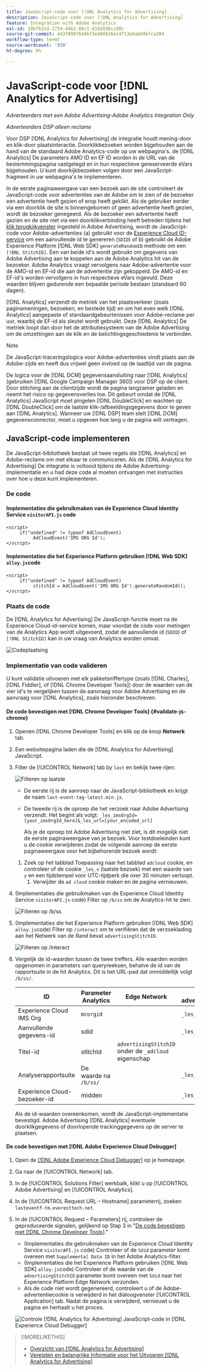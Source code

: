 ```yaml
---
title: JavaScript-code voor [!DNL Analytics for Advertising]
description: JavaScript-code voor [!DNL Analytics for Advertising]
feature: Integration with Adobe Analytics
exl-id: 18bfb32d-2754-44b2-86c1-d102836cc08c
source-git-commit: 443f8907644bf3e480626e14713e8abb9bfca284
workflow-type: tm+mt
source-wordcount: '939'
ht-degree: 0%

---
```


# JavaScript-code voor [!DNL Analytics for Advertising]

*Adverteerders met een Adobe Advertising-Adobe Analytics Integration Only*

*Adverteerders DSP alleen reclame*

Voor DSP [!DNL Analytics for Advertising] de integratie houdt mening-door en klik-door plaatsinteractie. Doorklikbezoeken worden bijgehouden aan de hand van de standaard Adobe Analytics-code op uw webpagina&#39;s. de [!DNL Analytics] De parameters AMO ID en EF ID worden in de URL van de bestemmingspagina vastgelegd en in hun respectieve gereserveerde eVars bijgehouden. U kunt doorkijkbezoeken volgen door een JavaScript-fragment in uw webpagina&#39;s te implementeren.

In de eerste paginaweergave van een bezoek aan de site controleert de JavaScript-code voor advertenties van de Adobe om te zien of de bezoeker een advertentie heeft gezien of erop heeft geklikt. Als de gebruiker eerder via een doorklik de site is binnengekomen of geen advertentie heeft gezien, wordt de bezoeker genegeerd. Als de bezoeker een advertentie heeft gezien en de site niet via een doorklikverbinding heeft betreden tijdens het [klik terugkijkvenster](/help/integrations/analytics/prerequisites.md#lookback-a4adc) ingesteld in Adobe Advertising, wordt de JavaScript-code voor Adobe-advertenties (a) gebruikt voor de [Experience Cloud ID-service](https://experienceleague.adobe.com/docs/id-service/using/home.html) om een aanvullende id te genereren (`SDID`) of b) gebruikt de Adobe Experience Platform [!DNL Web SDK] `generateRandomID` methode om een `[!DNL StitchID]`. Een van beide id&#39;s wordt gebruikt om gegevens van Adobe Advertising aan te koppelen aan de Adobe Analytics hit van de bezoeker. Adobe Analytics vraagt vervolgens naar Adobe-advertentie voor de AMO-id en EF-id die aan de advertentie zijn gekoppeld. De AMO-id en EF-id&#39;s worden vervolgens in hun respectieve eVars ingevuld. Deze waarden blijven gedurende een bepaalde periode bestaan (standaard 60 dagen).

[!DNL Analytics] verzendt de metriek van het plaatsverkeer (zoals paginameningen, bezoeken, en bestede tijd) en om het even welk [!DNL Analytics] aangepaste of standaardgebeurtenissen voor Adobe-reclame per uur, waarbij de EF-id als sleutel wordt gebruikt. Deze [!DNL Analytics] De metriek loopt dan door het de attributiesysteem van de Adobe Advertising om de omzettingen aan de klik en de belichtingsgeschiedenis te verbinden.

>[!NOTE]
>
>De JavaScript-traceringslogica voor Adobe-advertenties vindt plaats aan de Adobe-zijde en heeft dus vrijwel geen invloed op de laadtijd van de pagina.
>
>De logica voor de [!DNL DCM] gegevensaansluiting naar [!DNL Analytics] (gebruiken [!DNL Google Campaign Manager 360]) voor DSP op de client. Door stitching aan de clientzijde wordt de pagina langzamer geladen en neemt het risico op gegevensverlies toe. Dit gebeurt omdat de [!DNL Analytics] JavaScript moet pingelen [!DNL DoubleClick] en wachten op [!DNL DoubleClick] om de laatste klik-/afbeeldingsgegevens door te geven aan [!DNL Analytics]. Wanneer uw [!DNL DSP] team stelt [!DNL DCM] gegevensconnector, moet u opgeven hoe lang u de pagina wilt vertragen.

## JavaScript-code implementeren

De JavaScript-bibliotheek bestaat uit twee regels die [!DNL Analytics] en Adobe-reclame om met elkaar te communiceren. Als de [!DNL Analytics for Advertising] De integratie is voltooid tijdens de Adobe Advertising-implementatie en u had deze code al moeten ontvangen met instructies over hoe u deze kunt implementeren.

### De code

#### Implementaties die gebruikmaken van de Experience Cloud Identity Service `visitorAPI.js` code

```
<script>
     if("undefined" != typeof AdCloudEvent) 
          AdCloudEvent('IMS ORG Id');
</script>
```

#### Implementaties die het Experience Platform gebruiken [!DNL Web SDK] `alloy.js`code

```
<script>
     if("undefined" != typeof AdCloudEvent) 
          stitchId = AdCloudEvent('IMS ORG Id').generateRandomId();
</script>
```

### Plaats de code

De [!DNL Analytics for Advertising] De JavaScript-functie moet na de Experience Cloud-id-service komen, maar voordat de code voor metingen van de Analytics App wordt uitgevoerd, zodat de aanvullende id (`SDID`) of `[!DNL StitchID]` kan in uw vraag van Analytics worden omvat.

![Codeplaatsing](/help/integrations/assets/a4adc-code-placement.png)

### Implementatie van code valideren

U kunt validatie uitvoeren met elk pakketsniffertype (zoals [!DNL Charles], [!DNL Fiddler], of [!DNL Chrome Developer Tools]) door de waarden van de vier id&#39;s te vergelijken tussen de aanvraag voor Adobe Advertising en de aanvraag voor [!DNL Analytics], zoals hieronder beschreven.

#### De code bevestigen met [!DNL Chrome Developer Tools] {#validate-js-chrome}

1. Openen [!DNL Chrome Developer Tools] en klik op de knop **Netwerk** tab.

1. Een websitepagina laden die de [!DNL Analytics for Advertising] JavaScript.

1. Filter de [!UICONTROL Network] tab by `last` en bekijk twee rijen:

   ![Filteren op laatste](/help/integrations/assets/a4adc-code-validation-filter-last.png)

   * De eerste rij is de aanroep naar de JavaScript-bibliotheek en krijgt de naam `last-event-tag-latest.min.js`.
   * De tweede rij is de oproep die het verzoek naar Adobe Advertising verzendt. Het begint als volgt: `_les_imsOrgId=[your_imsOrgId_here]&_les_url=[your_encoded_url]`

      Als je de oproep tot Adobe Advertising niet ziet, is dit mogelijk niet de eerste paginaweergave van je bezoek. Voor testdoeleinden kunt u de cookie verwijderen zodat de volgende aanroep de eerste paginaweergave voor het bijbehorende bezoek wordt:
   1. Zoek op het tabblad Toepassing naar het tabblad `adcloud` cookie, en controleer of de cookie `_les_v` (laatste bezoek) met een waarde van `y` en een tijdstempel voor UTC-tijdperk die over 30 minuten verloopt.
      1. Verwijder de `ad cloud` cookie maken en de pagina vernieuwen.


1. (Implementaties die gebruikmaken van de Experience Cloud Identity Service `visitorAPI.js` code) Filter op `/b/ss` om de Analytics-hit te zien.

   ![Filteren op `/b/ss`](/help/integrations/assets/a4adc-code-validation-filter-bss.png)

1. (Implementaties die het Experience Platform gebruiken [!DNL Web SDK] `alloy.js`code) Filter op `/interact` om te verifiëren dat de verzoeklading aan het Netwerk van de Rand bevat `advertisingStitchID`.

   ![Filteren op `/interact`](/help/integrations/assets/a4adc-code-validation-filter-interact.png)

1. Vergelijk de id-waarden tussen de twee treffers. Alle waarden worden opgenomen in parameters van queryreeksen, behalve de id van de rapportsuite in de hit Analytics. Dit is het URL-pad dat onmiddellijk volgt `/b/ss/`.

   | ID | Parameter Analytics | Edge Network | Adobe-advertentieparameter |
   | --- | --- | --- | --- |
   | Experience Cloud IMS Org | `mcorgid` |  | `_les_imsOrgid` |
   | Aanvullende gegevens-id | sdid |  | `_les_sdid` |
   | Titel-id | stitchId | `advertisingStitchID` onder de `_adcloud` eigenschap |  |
   | Analyserapportsuite | De waarde na `/b/ss/` |  | `_les_rsid` |
   | Experience Cloud-bezoeker-id | midden |  | `_les_mid` |

   Als de id-waarden overeenkomen, wordt de JavaScript-implementatie bevestigd. Adobe Advertising [!DNL Analytics] eventuele doorklikgegevens of doorlopende trackinggegevens op de server te plaatsen.

#### De code bevestigen met [!DNL Adobe Experience Cloud Debugger]

1. Open de [[!DNL Adobe Experience Cloud Debugger]](https://experienceleague.adobe.com/docs/debugger/using-v2/summary.html) op je homepage.
1. Ga naar de [!UICONTROL Network] tab.
1. In de [!UICONTROL Solutions Filter] werkbalk, klikt u op [!UICONTROL Adobe Advertising] en [!UICONTROL Analytics].
1. In de [!UICONTROL Request URL – Hostname] parameterrij, zoeken `lasteventf-tm.everesttech.net`.
1. In de [!UICONTROL Request – Parameters] rij, controleer de geproduceerde signalen, gelijkend op Stap 3 in &quot;[De code bevestigen met [!DNL Chrome Developer Tools]](#validate-js-chrome).&quot;
   * (Implementaties die gebruikmaken van de Experience Cloud Identity Service `visitorAPI.js` code) Controleer of de `Sdid` parameter komt overeen met `Supplemental Data ID` in het Adobe Analytics-filter.
   * (Implementaties die het Experience Platform gebruiken [!DNL Web SDK] `alloy.js`code) Controleer of de waarde van de `advertisingStitchID` parameter komt overeen met `Sdid` naar het Experience Platform Edge Network verzonden.
   * Als de code niet wordt gegenereerd, controleert u of de Adobe-advertentiecookie is verwijderd in het dialoogvenster [!UICONTROL Application] tab. Nadat de pagina is verwijderd, vernieuwt u de pagina en herhaalt u het proces.

   ![Controle [!DNL Analytics for Advertising] JavaScript-code in [!DNL Experience Cloud Debugger]](/help/integrations/assets/a4adc-js-audit-debugger.png)

>[!MORELIKETHIS]
>
>* [Overzicht van [!DNL Analytics for Advertising]](overview.md)
>* [Vereisten en belangrijke Informatie voor het Uitvoeren [!DNL Analytics for Advertising]](prerequisites.md)

